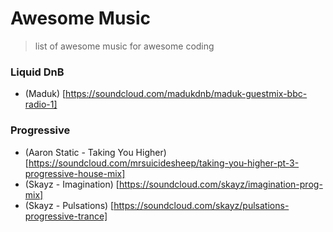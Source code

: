 # Awesome Music
> list of awesome music for awesome coding

### Liquid DnB
+ (Maduk) [https://soundcloud.com/madukdnb/maduk-guestmix-bbc-radio-1]

### Progressive
+ (Aaron Static - Taking You Higher) [https://soundcloud.com/mrsuicidesheep/taking-you-higher-pt-3-progressive-house-mix]
+ (Skayz - Imagination) [https://soundcloud.com/skayz/imagination-prog-mix]
+ (Skayz - Pulsations) [https://soundcloud.com/skayz/pulsations-progressive-trance]
